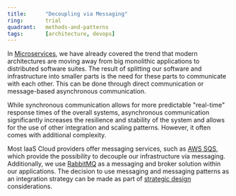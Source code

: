 ```yaml
---
title:      "Decoupling via Messaging"
ring:       trial
quadrant:   methods-and-patterns
tags:       [architecture, devops]
---
```


In [Microservices](/methods-and-patterns/microservices/), we have already covered the trend that modern architectures are moving away from big monolithic applications to distributed software suites. The result of splitting our software and infrastructure into smaller parts is the need for these parts to communicate with each other. This can be done through direct communication or message-based asynchronous communication.

While synchronous communication allows for more predictable "real-time" response times of the overall systems, asynchronous communication significantly increases the resilience and stability of the system and allows for the use of other integration and scaling patterns. However, it often comes with additional complexity.

Most IaaS Cloud providers offer messaging services, such as [AWS SQS](https://aws.amazon.com/sqs/), which provide the possibility to decouple our infrastructure via messaging. Additionally, we use [RabbitMQ](/tools/rabbitmq/) as a messaging and broker solution within our applications. The decision to use messaging and messaging patterns as an integration strategy can be made as part of [strategic design](/methods-and-patterns/strategic-domain-driven-design/) considerations.
